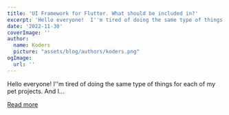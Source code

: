```yaml
---
title: 'UI Framework for Flutter. What should be included in?'
excerpt: 'Hello everyone!  I''m tired of doing the same type of things for each of my pet projects.   And I...'
date: '2022-11-30'
coverImage: ''
author:
  name: Koders
  picture: "assets/blog/authors/koders.png"
ogImage:
  url: ''
---
```


Hello everyone!  I''m tired of doing the same type of things for each of my pet projects.   And I...

[Read more](https://dev.to/frezyx/ui-framework-for-flutter-what-should-be-included-in-3k38)
